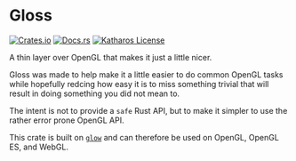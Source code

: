 # Gloss

[![Crates.io](https://img.shields.io/crates/v/gloss.svg)](https://crates.io/crates/gloss)
[![Docs.rs](https://docs.rs/gloss/badge.svg)](https://docs.rs/gloss)
[![Katharos License](https://img.shields.io/badge/License-Katharos-blue)](https://github.com/katharostech/katharos-license)

A thin layer over OpenGL that makes it just a little nicer.

Gloss was made to help make it a little easier to do common OpenGL tasks while hopefully redcing
how easy it is to miss something trivial that will result in doing something you did not mean
to.

The intent is not to provide a `safe` Rust API, but to make it simpler to use the rather error
prone OpenGL API.

This crate is built on [`glow`] and can therefore be used on OpenGL, OpenGL ES, and WebGL.

[`glow`]: https://github.com/grovesNL/glow
